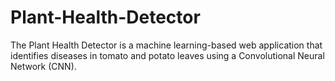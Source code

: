 # Plant-Health-Detector
The Plant Health Detector is a machine learning-based web application that identifies diseases in tomato and potato leaves using a Convolutional Neural Network (CNN).
